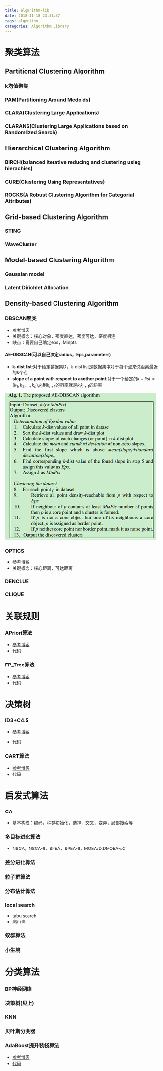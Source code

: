 ```yaml
---
title: algorithm-lib
date: 2018-11-18 23:31:57
tags: algorithm
categories: Algorithm Library
---
```


# 聚类算法

## Partitional Clustering Algorithm

### k均值聚类

### PAM(Partitioning Around Medoids)

### CLARA(Clustering Large Applications)

### CLARANS(Clustering Large Applications based on Randomlized Search)

## Hierarchical Clustering Algorithm

### BIRCH(balanced iterative reducing and clustering using hierachies)

### CURE(Clustering Using Representatives)

### ROCKS(A Robust Clustering Algorithm for Categorial Attributes)

## Grid-based Clustering Algorithm

### STING

### WaveCluster

## Model-based Clustering Algorithm

### Gaussian model

### Latent Dirichlet Allocation

## Density-based Clustering Algorithm

### DBSCAN聚类

* [参考博客](https://www.cnblogs.com/pinard/p/6208966.html)
* 关键概念：核心对象，密度直达，密度可达，密度相连
* 缺点：需要自己确定eps，Minpts

#### AE-DBSCAN(可以自己决定radius，Eps,parameters)

* **k-dist list**:对于给定数据集D，k-dist list是数据集中对于每个点来说距离最近的k个点
* **slope of a point with respect to another point**:对于一个给定的$k-list=(k_1,k_2,...,k_n)$,$k_i$到$k_{i+1}$的斜率就是$k_ik_{i+1}$的斜率

![1](algorithm-lib\1.png)

### OPTICS

* [参考博客](https://www.cnblogs.com/zhangruilin/p/5817784.html)
* 关键概念：核心距离，可达距离

### DENCLUE

### CLIQUE

# 关联规则

### APriori算法

* [参考博客](https://blog.csdn.net/qq_36219266/article/details/82707708)
* [代码](https://github.com/yantijin/Lean_DataMining)

### FP_Tree算法

* [参考博客](https://blog.csdn.net/qq_36219266/article/details/82784299)
* [代码](https://github.com/yantijin/Lean_DataMining)

# 决策树

### ID3+C4.5

* [参考博客](https://yantijin.github.io/2018/11/17/决策树/)

* [代码](https://github.com/yantijin/Lean_DataMining)

### CART算法

* [参考博客](https://blog.csdn.net/xiaqunfeng123/article/details/34820095)
* [代码](https://github.com/yantijin/Lean_DataMining)
# 启发式算法
### GA

* 基本构成：编码，种群初始化，选择，交叉，变异，局部搜索等

### 多目标进化算法

* NSGA，NSGA-II，SPEA，SPEA-II，MOEA/D,DMOEA-$\epsilon C$

### 差分进化算法

### 粒子群算法

### 分布估计算法

### local search

* tabu search
* 爬山法

### 蚁群算法

### 小生境

# 分类算法

### BP神经网络

### 决策树(见上)

### KNN

### 贝叶斯分类器

### AdaBoost提升装袋算法

* [参考博客](https://blog.csdn.net/qq_36219266/article/details/82799071)
* [代码](https://github.com/yantijin/Lean_DataMining)



